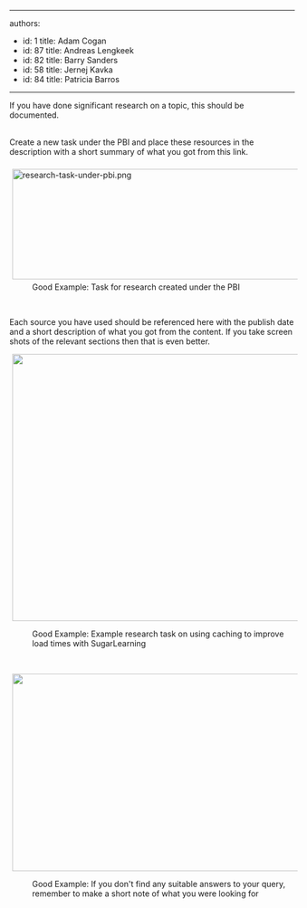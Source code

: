 

---
authors:
  - id: 1
    title: Adam Cogan
  - id: 87
    title: Andreas Lengkeek
  - id: 82
    title: Barry Sanders
  - id: 58
    title: Jernej Kavka
  - id: 84
    title: Patricia Barros
---




<span class='intro'> ​​If you have done significant research on a topic, this should be documented.<div><br></div><div>Create a new task under the PBI and place these resources in the description with a short summary of what you got from this link.<div><br></div><div><img src="/SiteAssets/do-you-record-your-research-under-the-pbi/research-task-under-pbi.png" alt="research-task-under-pbi.png" style="margin&#58;5px;width&#58;508px;height&#58;195px;" /><br></div><dd class="ssw15-rteElement-FigureGood">Good Example&#58; Task for research created under the PBI<br></dd><p class="ssw15-rteElement-P">​​​​<br></p></div> </span>

<p>​Each source you have used should be referenced here with the publish date and a short description of what you got from the content. If you take screen shots of the relevant sections then that is even better.<br></p><p><img src="/SiteAssets/do-you-record-your-research-under-the-pbi/sample-email-research.png" alt="" style="margin&#58;0px 5px;width&#58;509px;height&#58;472px;" /><br></p><dd class="ssw15-rteElement-FigureGood">​​Good Example&#58;&#160;Example research task on using caching to improve load times with SugarLearning<br></dd><p><br></p><p><img src="/SiteAssets/do-you-record-your-research-under-the-pbi/show-no-research-found-2.png" alt="" style="margin&#58;0px 5px;width&#58;508px;height&#58;349px;" /><br></p><dd class="ssw15-rteElement-FigureGood">​​Good Example&#58; If you don't find any suitable answers to your query, remember to make a short note of what you were looking for<br></dd>


